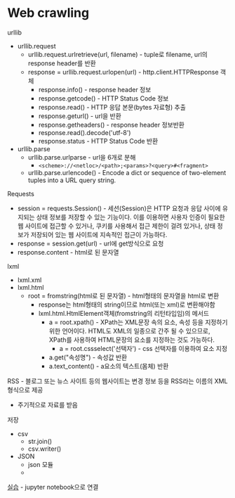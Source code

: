 # Web crawling
urllib
- urllib.request
    - urllib.request.urlretrieve(url, filename) - tuple로 filename, url의 response header를 반환
    - response = urllib.request.urlopen(url) - http.client.HTTPResponse 객체
        - response.info() - response header 정보
        - response.getcode() - HTTP Status Code 정보
        - response.read() - HTTP 응답 본문(bytes 자료형) 추출
        - response.geturl() - url을 반환
        - response.getheaders() - response header 정보반환
        - response.read().decode('utf-8')
        - response.status - HTTP Status Code 반환
- urllib.parse
    - urllib.parse.urlparse - url을 6개로 분해
        - `<scheme>://<netloc>/<path>;<params>?<query>#<fragment>`
    - urllib.parse.urlencode() - Encode a dict or sequence of two-element tuples into a URL query string.


Requests
- session = requests.Session() - 세션(Session)은 HTTP 요청과 응답 사이에 유지되는 상태 정보를 저장할 수 있는 기능이다. 이를 이용하면 사용자 인증이 필요한 웹 사이트에 접근할 수 있거나, 쿠키를 사용해서 접근 제한이 걸려 있거나, 상태 정보가 저장되어 있는 웹 사이트에 지속적인 접근이 가능하다.
- response = session.get(url) - url에 get방식으로 요청
- response.content - html로 된 문자열


lxml
- lxml.xml
- lxml.html
    - root = fromstring(html로 된 문자열) - html형태의 문자열을 html로 변환
        - response는 html형태의 string이므로 html(또는 xml)로 변환해야함
        - lxml.html.HtmlElement객체(fromstring의 리턴타입임)의 메서드
            - a = root.xpath() - XPath는 XML문장 속의 요소, 속성 등을 지정하기 위한 언어이다. HTML도 XML의 일종으로 간주 될 수 있으므로, XPath를 사용하여 HTML문장의 요소를 지정하는 것도 가능하다.
                - a = root.cssselect('선택자') - css 선택자를 이용하여 요소 지정
            - a.get("속성명") - 속성값 반환
            - a.text_content() - a요소의 텍스트(몸체) 반환


RSS - 블로그 또는 뉴스 사이트 등의 웹사이트는 변경 정보 등을 RSS라는 이름의 XML 형식으로 제공
- 주기적으로 자료를 받음

저장
- csv
    - str.join()
    - csv.writer()
- JSON
    - json 모듈
    - 
[실습](http://localhost:8888/tree/webcrawling_0628) - jupyter notebook으로 연결